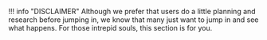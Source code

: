 !!! info "DISCLAIMER"
        Although we prefer that users do a little planning
        and research before jumping in, we know that many
        just want to jump in and see what happens.
        For those intrepid souls, this section is for you.  


